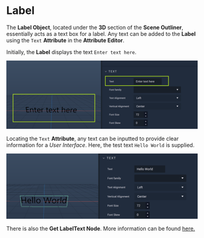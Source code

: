 # Label

The **Label Object**, located under the **3D** section of the **Scene Outliner**, essentially acts as a text box for a label. Any text can be added to the **Label** using the `Text` **Attribute** in the **Attribute Editor**. 

Initially, the **Label** displays the text `Enter text here`.

![Just Created Label.](../../../.gitbook/assets/label1.png)

Locating the `Text` **Attribute**, any text can be inputted to provide clear information for a *User Interface*. Here, the test text `Hello World` is supplied. 

![Label with Hello World.](../../../.gitbook/assets/label2.png)

There is also the **Get LabelText Node**. More information can be found [here.](../../../toolbox/incari/vector/label/README.md)